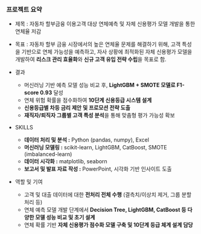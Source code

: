 ### 프로젝트 요약

- 제목 : 자동차 할부금융 이용고객 대상 연체예측 및 자체 신용평가 모델 개발을 통한 연체율 저감
  
- 목표 : 자동차 할부 금융 시장에서의 높은 연체율 문제를 해결하기 위해, 고객 특성을 기반으로 연체 가능성을 예측하고, 자사 상황에 최적화된 자체 신용평가 모델을 개발하여 **리스크 관리 효율화**와 **신규 고객 유입 전략 수립**을 목표로 함.

- 결과
    - 머신러닝 기반 예측 모델 성능 비교 후, **LightGBM + SMOTE 모델로 F1-score 0.93** 달성
    - 연체 위험 확률을 점수화하여 **10단계 신용등급 시스템 설계**
    - **신용등급별 차등 금리 제안 및 프로모션 전략 도출**
    - **재직자/퇴직자 그룹별 고객 특성 분석**을 통해 맞춤형 평가 가능성 확보

- SKILLS
    - **데이터 처리 및 분석 :** Python (pandas, numpy), Excel
    - **머신러닝 모델링 :** scikit-learn, LightGBM, CatBoost, SMOTE (imbalanced-learn)
    - **데이터 시각화 :** matplotlib, seaborn
    - **보고서 및 발표 자료 작성 :** PowerPoint, 시각화 기반 인사이트 도출

- 역할 및 기여
    - 고객 및 대출 데이터에 대한 **전처리 전체 수행** (결측치/이상치 제거, 그룹 분할 처리 등)
    - 연체 예측 모델 개발 단계에서 **Decision Tree, LightGBM, CatBoost 등 다양한 모델 성능 비교 및 초기 설계**
    - 연체 확률 기반 **자체 신용평가 점수화 모델 구축 및 10단계 등급 체계 설계 담당**
